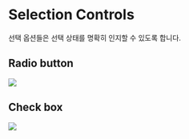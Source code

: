 # Selection Controls

선택 옵션들은 선택 상태를 명확히 인지할 수 있도록 합니다.

## Radio button

![](https://github.com/ozzy4001/book/tree/8fb56279c9f114110b02d5ae2ea13ef481c8e128/.gitbook/assets/untitled-0e7bb37c-d6e6-4157-a49f-27d0beb904aa.png)

## Check box

![](https://github.com/ozzy4001/book/tree/8fb56279c9f114110b02d5ae2ea13ef481c8e128/.gitbook/assets/untitled-035b4680-83c6-447b-81fd-e0842a270343%20%281%29.png)

